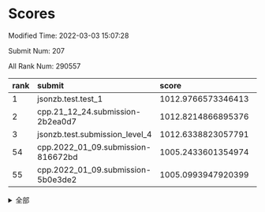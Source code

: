 # Scores

Modified Time: 2022-03-03 15:07:28

Submit Num: 207

All Rank Num: 290557

| rank |               submit               |       score        |       sigma        | pk_num |
| :--- | :--------------------------------- | :----------------- | :----------------- | :----- |
| 1    | jsonzb.test.test_1                 | 1012.9766573346413 | 0.8133861987534027 | 5618   |
| 2    | cpp.21_12_24.submission-2b2ea0d7   | 1012.8214866895376 | 0.7955864235253676 | 5613   |
| 3    | jsonzb.test.submission_level_4     | 1012.6338823057791 | 0.7675936949408313 | 5615   |
| 54   | cpp.2022_01_09.submission-816672bd | 1005.2433601354974 | 0.7268223328719183 | 5613   |
| 55   | cpp.2022_01_09.submission-5b0e3de2 | 1005.0993947920399 | 0.7290970174472309 | 5612   |


<details>
<summary>全部</summary>

| rank |                 submit                 |       score        |       sigma        | pk_num |
| :--- | :------------------------------------- | :----------------- | :----------------- | :----- |
| 1    | jsonzb.test.test_1                     | 1012.9766573346413 | 0.8133861987534027 | 5618   |
| 2    | cpp.21_12_24.submission-2b2ea0d7       | 1012.8214866895376 | 0.7955864235253676 | 5613   |
| 3    | jsonzb.test.submission_level_4         | 1012.6338823057791 | 0.7675936949408313 | 5615   |
| 4    | gobigger.level_3.submission_level_3_19 | 1011.4392618723615 | 0.7781298460964646 | 5617   |
| 5    | gobigger.level_3.submission_level_3_40 | 1011.337581907909  | 0.7848627717222263 | 5616   |
| 6    | gobigger.level_3.submission_level_3_35 | 1011.3308550494976 | 0.7803224944100725 | 5615   |
| 7    | gobigger.level_3.submission_level_3_14 | 1011.2381709106287 | 0.7741824620565994 | 5611   |
| 8    | gobigger.level_3.submission_level_3_23 | 1011.1537140859301 | 0.7673144145326776 | 5609   |
| 9    | gobigger.level_3.submission_level_3_26 | 1011.0806226908811 | 0.7653575981920753 | 5618   |
| 10   | gobigger.level_3.submission_level_3_42 | 1011.0312644285166 | 0.7706872454869146 | 5615   |
| 11   | gobigger.level_3.submission_level_3_43 | 1010.9085278269583 | 0.7671829167649226 | 5617   |
| 12   | gobigger.level_3.submission_level_3_38 | 1010.8630318300574 | 0.7504286581043694 | 5615   |
| 13   | gobigger.level_3.submission_level_3_5  | 1010.8511032445106 | 0.7760828152843181 | 5614   |
| 14   | gobigger.level_3.submission_level_3_20 | 1010.8235719746756 | 0.7636036160273493 | 5616   |
| 15   | gobigger.level_3.submission_level_3_25 | 1010.7281439352648 | 0.7470524734902033 | 5615   |
| 16   | gobigger.level_3.submission_level_3_11 | 1010.7021387224898 | 0.7325185704236362 | 5608   |
| 17   | gobigger.level_3.submission_level_3_27 | 1010.6973964854341 | 0.752661241266713  | 5615   |
| 18   | gobigger.level_3.submission_level_3_16 | 1010.6485289899773 | 0.7556767948737024 | 5609   |
| 19   | gobigger.level_3.submission_level_3_21 | 1010.5961684683573 | 0.758402168156412  | 5614   |
| 20   | gobigger.level_3.submission_level_3_46 | 1010.5186449865579 | 0.7688076219262382 | 5615   |
| 21   | gobigger.level_3.submission_level_3_10 | 1010.5123178215018 | 0.7552110999071571 | 5612   |
| 22   | gobigger.level_3.submission_level_3_36 | 1010.468950196577  | 0.780354679196564  | 5619   |
| 23   | gobigger.level_3.submission_level_3_33 | 1010.4206005685481 | 0.7714650245769121 | 5618   |
| 24   | gobigger.level_3.submission_level_3_30 | 1010.361683899911  | 0.7679744228409472 | 5615   |
| 25   | gobigger.level_3.submission_level_3_15 | 1010.3307626582601 | 0.7582232253810096 | 5611   |
| 26   | gobigger.level_3.submission_level_3_3  | 1010.1790841412651 | 0.7885889932692326 | 5616   |
| 27   | gobigger.level_3.submission_level_3_34 | 1010.1739380241348 | 0.7699094562301924 | 5613   |
| 28   | gobigger.level_3.submission_level_3_2  | 1010.0554360853965 | 0.7764677941084678 | 5622   |
| 29   | gobigger.level_3.submission_level_3_1  | 1009.9729423466558 | 0.7704204162819646 | 5614   |
| 30   | gobigger.level_3.submission_level_3_32 | 1009.9649323049987 | 0.749271728499855  | 5611   |
| 31   | gobigger.level_3.submission_level_3_12 | 1009.9521193939048 | 0.746985822420311  | 5612   |
| 32   | gobigger.level_3.submission_level_3_17 | 1009.9463322591339 | 0.7776132272234001 | 5619   |
| 33   | gobigger.level_3.submission_level_3_13 | 1009.9051731231975 | 0.7608155333927455 | 5611   |
| 34   | gobigger.level_3.submission_level_3_47 | 1009.8388073579092 | 0.7561584272418602 | 5615   |
| 35   | gobigger.level_3.submission_level_3_49 | 1009.8051929572296 | 0.7483979965705194 | 5616   |
| 36   | gobigger.level_3.submission_level_3_39 | 1009.6354723619874 | 0.7526066242926743 | 5612   |
| 37   | gobigger.level_3.submission_level_3_0  | 1009.5936497578523 | 0.7535142248715869 | 5613   |
| 38   | gobigger.level_3.submission_level_3_22 | 1009.5793466940788 | 0.75694369695407   | 5618   |
| 39   | gobigger.level_3.submission_level_3_7  | 1009.5567506203223 | 0.7543297808977025 | 5616   |
| 40   | gobigger.level_3.submission_level_3_9  | 1009.5192484622236 | 0.7807496839784683 | 5615   |
| 41   | gobigger.level_3.submission_level_3_6  | 1009.4419727102428 | 0.770874846826296  | 5614   |
| 42   | gobigger.level_3.submission_level_3_29 | 1009.3957950227194 | 0.7403937688374966 | 5613   |
| 43   | gobigger.level_3.submission_level_3_45 | 1009.3291495351273 | 0.7395723958325484 | 5616   |
| 44   | gobigger.level_3.submission_level_3_4  | 1009.2803891570778 | 0.7425516415899717 | 5613   |
| 45   | gobigger.level_3.submission_level_3_44 | 1009.2450111633681 | 0.7500644384077964 | 5616   |
| 46   | gobigger.level_3.submission_level_3_24 | 1009.1132582723509 | 0.7546486992014496 | 5619   |
| 47   | gobigger.level_3.submission_level_3_41 | 1009.09810807786   | 0.7457312347732052 | 5613   |
| 48   | gobigger.level_3.submission_level_3_31 | 1009.0936021726194 | 0.7419481698719407 | 5613   |
| 49   | gobigger.level_3.submission_level_3_48 | 1009.0071726796929 | 0.763448538448027  | 5618   |
| 50   | gobigger.level_3.submission_level_3_28 | 1008.9747794869279 | 0.7600133844955599 | 5613   |
| 51   | gobigger.level_3.submission_level_3_8  | 1008.9300261752036 | 0.7351479311175259 | 5612   |
| 52   | gobigger.level_3.submission_level_3_37 | 1008.7729085654881 | 0.7443602823641324 | 5620   |
| 53   | gobigger.level_3.submission_level_3_18 | 1008.4410777905586 | 0.7393793537666169 | 5611   |
| 54   | cpp.2022_01_09.submission-816672bd     | 1005.2433601354974 | 0.7268223328719183 | 5613   |
| 55   | cpp.2022_01_09.submission-5b0e3de2     | 1005.0993947920399 | 0.7290970174472309 | 5612   |
| 56   | gobigger.level_1.submission_level_1_12 | 1004.752352160246  | 0.7304493401696708 | 5616   |
| 57   | gobigger.level_1.submission_level_1_28 | 1004.6786581384902 | 0.7237957817699838 | 5613   |
| 58   | gobigger.level_1.submission_level_1_4  | 1004.64826106936   | 0.7165399041253881 | 5615   |
| 59   | gobigger.level_1.submission_level_1_49 | 1004.627897828689  | 0.7204069493393291 | 5618   |
| 60   | gobigger.level_1.submission_level_1_24 | 1004.5778492271295 | 0.7241674721230705 | 5615   |
| 61   | gobigger.level_1.submission_level_1_21 | 1004.4822301449508 | 0.7205294881455901 | 5614   |
| 62   | gobigger.level_1.submission_level_1_11 | 1004.4388187046347 | 0.724560235325255  | 5612   |
| 63   | gobigger.level_1.submission_level_1_26 | 1004.356871850543  | 0.7170218909234649 | 5617   |
| 64   | gobigger.level_1.submission_level_1_48 | 1004.107726662746  | 0.7295329468712227 | 5612   |
| 65   | gobigger.level_1.submission_level_1_8  | 1004.0399420397125 | 0.7096735124417556 | 5611   |
| 66   | gobigger.level_1.submission_level_1_2  | 1003.8503607099916 | 0.711971068185941  | 5614   |
| 67   | gobigger.level_1.submission_level_1_31 | 1003.840886857368  | 0.7313731399050452 | 5614   |
| 68   | gobigger.level_1.submission_level_1_27 | 1003.840675254947  | 0.7322057321208496 | 5617   |
| 69   | gobigger.level_1.submission_level_1_18 | 1003.8282916909869 | 0.7198125523703898 | 5612   |
| 70   | gobigger.level_1.submission_level_1_16 | 1003.813151283208  | 0.7328437209430387 | 5617   |
| 71   | gobigger.level_1.submission_level_1_3  | 1003.7935601848327 | 0.7164611991836178 | 5616   |
| 72   | gobigger.level_1.submission_level_1_0  | 1003.7206269154907 | 0.7277631986458698 | 5610   |
| 73   | gobigger.level_1.submission_level_1_20 | 1003.6740543133332 | 0.720895515521815  | 5614   |
| 74   | gobigger.level_1.submission_level_1_43 | 1003.6569455753721 | 0.7218842969385856 | 5612   |
| 75   | gobigger.level_1.submission_level_1_34 | 1003.612216644498  | 0.7125470393854118 | 5621   |
| 76   | gobigger.level_1.submission_level_1_15 | 1003.5953096694636 | 0.7248536851700776 | 5609   |
| 77   | gobigger.level_1.submission_level_1_7  | 1003.5834528571276 | 0.7180955598983176 | 5616   |
| 78   | gobigger.level_1.submission_level_1_5  | 1003.5243813063585 | 0.7120358856135092 | 5619   |
| 79   | gobigger.level_1.submission_level_1_13 | 1003.4801469280209 | 0.7234191389278594 | 5612   |
| 80   | gobigger.level_1.submission_level_1_41 | 1003.4268577355408 | 0.7291730256084024 | 5614   |
| 81   | gobigger.level_1.submission_level_1_47 | 1003.3889696677637 | 0.7173913869616719 | 5612   |
| 82   | gobigger.level_1.submission_level_1_25 | 1003.3644498444621 | 0.7310135230345338 | 5610   |
| 83   | gobigger.level_1.submission_level_1_1  | 1003.3391868973134 | 0.7169011730298683 | 5611   |
| 84   | gobigger.level_1.submission_level_1_42 | 1003.3083535784851 | 0.7193797002569012 | 5615   |
| 85   | gobigger.level_1.submission_level_1_44 | 1003.2909010478021 | 0.7207036842877028 | 5614   |
| 86   | gobigger.level_1.submission_level_1_33 | 1003.18290712047   | 0.7138597140009403 | 5620   |
| 87   | gobigger.level_1.submission_level_1_22 | 1003.1584637910759 | 0.7147921275479693 | 5611   |
| 88   | gobigger.level_1.submission_level_1_45 | 1003.1461404117802 | 0.721416672788342  | 5611   |
| 89   | gobigger.level_1.submission_level_1_38 | 1003.1007690226488 | 0.7223368508764858 | 5621   |
| 90   | gobigger.level_1.submission_level_1_40 | 1003.0181577240894 | 0.7230008471427564 | 5620   |
| 91   | gobigger.level_1.submission_level_1_23 | 1002.9870691666473 | 0.7162833984985869 | 5616   |
| 92   | gobigger.level_1.submission_level_1_6  | 1002.9501424968162 | 0.7131191966511138 | 5613   |
| 93   | gobigger.level_1.submission_level_1_46 | 1002.9299924224773 | 0.7186303310447033 | 5614   |
| 94   | gobigger.level_1.submission_level_1_9  | 1002.876204994063  | 0.7191067231821582 | 5613   |
| 95   | gobigger.level_1.submission_level_1_39 | 1002.736080607356  | 0.7135060326888533 | 5620   |
| 96   | gobigger.level_1.submission_level_1_36 | 1002.6580610412348 | 0.7226516004942288 | 5613   |
| 97   | gobigger.level_1.submission_level_1_17 | 1002.616776723612  | 0.7175741868390754 | 5614   |
| 98   | gobigger.level_1.submission_level_1_14 | 1002.5681405400287 | 0.7216503123972541 | 5615   |
| 99   | gobigger.level_1.submission_level_1_30 | 1002.5085814392859 | 0.7252996694011841 | 5616   |
| 100  | gobigger.level_1.submission_level_1_19 | 1002.426549517005  | 0.7232149167748679 | 5613   |
| 101  | gobigger.level_1.submission_level_1_29 | 1002.1231251725541 | 0.7134241570952712 | 5618   |
| 102  | gobigger.level_1.submission_level_1_10 | 1002.0628371839482 | 0.7109357225005689 | 5613   |
| 103  | gobigger.level_1.submission_level_1_35 | 1002.0301575479833 | 0.7094308031272637 | 5618   |
| 104  | gobigger.level_1.submission_level_1_37 | 1001.9895218930176 | 0.7179399185219771 | 5617   |
| 105  | gobigger.level_1.submission_level_1_32 | 1001.7240170056741 | 0.7062309509939283 | 5614   |
| 106  | gobigger.random.submission_random_19   | 997.3041077300362  | 0.717581927285728  | 5615   |
| 107  | gobigger.random.submission_random_37   | 996.9291256396323  | 0.7112113393230187 | 5617   |
| 108  | gobigger.random.submission_random_40   | 996.9192622783763  | 0.7146313812859666 | 5618   |
| 109  | gobigger.random.submission_random_13   | 996.7560850322815  | 0.7261820650382751 | 5615   |
| 110  | gobigger.random.submission_random_38   | 996.545661803175   | 0.708490067269202  | 5622   |
| 111  | gobigger.random.submission_random_17   | 996.5318098010365  | 0.7229726004949439 | 5612   |
| 112  | gobigger.random.submission_random_11   | 996.5280777400931  | 0.7100572583645106 | 5616   |
| 113  | gobigger.random.submission_random_0    | 996.5098304944283  | 0.7239056254204849 | 5616   |
| 114  | gobigger.random.submission_random_32   | 996.4701389495812  | 0.7148215286360181 | 5618   |
| 115  | gobigger.random.submission_random_43   | 996.4506799257133  | 0.7109677034607957 | 5611   |
| 116  | gobigger.random.submission_random_26   | 996.4073326904005  | 0.7049756705600522 | 5614   |
| 117  | gobigger.random.submission_random_35   | 996.3228983425173  | 0.6978987673907137 | 5615   |
| 118  | gobigger.random.submission_random_9    | 996.1499954570422  | 0.7117385387728329 | 5611   |
| 119  | gobigger.random.submission_random_48   | 996.1197658486947  | 0.7037056102695414 | 5614   |
| 120  | gobigger.random.submission_random_30   | 996.0938526584304  | 0.717682027799739  | 5615   |
| 121  | gobigger.random.submission_random_46   | 996.0641295449125  | 0.7181576375717985 | 5619   |
| 122  | gobigger.random.submission_random_42   | 996.0621050622317  | 0.7122229171794187 | 5613   |
| 123  | gobigger.random.submission_random_25   | 996.0613030337282  | 0.7125547121204705 | 5619   |
| 124  | gobigger.random.submission_random_7    | 996.0607163316589  | 0.7121117097773894 | 5614   |
| 125  | gobigger.random.submission_random_14   | 996.050093533111   | 0.7193308020359639 | 5611   |
| 126  | gobigger.random.submission_random_21   | 996.035692821486   | 0.7093953478226893 | 5617   |
| 127  | gobigger.random.submission_random_34   | 995.9871608121036  | 0.7166576283138986 | 5614   |
| 128  | gobigger.random.submission_random_10   | 995.9842892389611  | 0.7099884595168716 | 5618   |
| 129  | gobigger.random.submission_random_20   | 995.9814759717478  | 0.7015420616764694 | 5616   |
| 130  | gobigger.random.submission_random_5    | 995.9506411600174  | 0.7129451672795435 | 5621   |
| 131  | gobigger.random.submission_random_4    | 995.8477777805894  | 0.7130872248413677 | 5619   |
| 132  | gobigger.random.submission_random_2    | 995.8344549922246  | 0.7205591145056155 | 5617   |
| 133  | gobigger.random.submission_random_8    | 995.834401329588   | 0.7020182125569975 | 5616   |
| 134  | gobigger.random.submission_random_49   | 995.8139700167915  | 0.7066021446602048 | 5609   |
| 135  | gobigger.random.submission_random_22   | 995.8061457117077  | 0.7172210733637084 | 5614   |
| 136  | gobigger.random.submission_random_45   | 995.7971167773112  | 0.7160570444718578 | 5619   |
| 137  | gobigger.random.submission_random_41   | 995.7827600006491  | 0.7243593855377506 | 5610   |
| 138  | gobigger.random.submission_random_33   | 995.7668091424606  | 0.7125767546895823 | 5617   |
| 139  | gobigger.random.submission_random_23   | 995.7219787531327  | 0.7054363467527192 | 5611   |
| 140  | gobigger.random.submission_random_27   | 995.6046452861486  | 0.7168242493538993 | 5618   |
| 141  | gobigger.random.submission_random_12   | 995.601183454127   | 0.7067995709426264 | 5615   |
| 142  | gobigger.random.submission_random_29   | 995.58406692513    | 0.7068385516975383 | 5613   |
| 143  | gobigger.random.submission_random_28   | 995.556384330861   | 0.7148390005227421 | 5613   |
| 144  | gobigger.random.submission_random_15   | 995.484400207983   | 0.7138805015026489 | 5618   |
| 145  | gobigger.random.submission_random_16   | 995.4586341301622  | 0.7074424762601697 | 5618   |
| 146  | gobigger.random.submission_random_1    | 995.4235879529308  | 0.7137442938214239 | 5611   |
| 147  | gobigger.random.submission_random_3    | 995.3601050851095  | 0.7101525372292269 | 5616   |
| 148  | gobigger.random.submission_random_47   | 995.3213192403307  | 0.7026170434131689 | 5615   |
| 149  | gobigger.random.submission_random_39   | 995.3067871559568  | 0.7253659076616851 | 5617   |
| 150  | gobigger.random.submission_random_44   | 995.2880360964979  | 0.7156434964379041 | 5611   |
| 151  | gobigger.random.submission_random_6    | 995.2833288967971  | 0.7328734010688965 | 5620   |
| 152  | gobigger.random.submission_random_24   | 995.1250018895748  | 0.7163093680106278 | 5610   |
| 153  | gobigger.random.submission_random_36   | 994.9860433842221  | 0.7283628964223293 | 5619   |
| 154  | gobigger.random.submission_random_31   | 994.937283368591   | 0.7140796882282943 | 5614   |
| 155  | gobigger.random.submission_random_18   | 994.8108531732564  | 0.7024663359213373 | 5618   |
| 156  | gobigger.level_2.submission_level_2_45 | 993.9975701705264  | 0.7401069983453111 | 5613   |
| 157  | gobigger.level_2.submission_level_2_12 | 993.9953082851656  | 0.7329846252623882 | 5616   |
| 158  | gobigger.level_2.submission_level_2_28 | 993.9479375000006  | 0.7252556974780523 | 5618   |
| 159  | gobigger.level_2.submission_level_2_15 | 993.5931137682121  | 0.7350378179116513 | 5615   |
| 160  | gobigger.level_2.submission_level_2_25 | 993.3283194124824  | 0.7332948518412757 | 5610   |
| 161  | gobigger.level_2.submission_level_2_36 | 993.1729960131902  | 0.732215886660484  | 5617   |
| 162  | gobigger.level_2.submission_level_2_27 | 992.8763095761753  | 0.7231090854991927 | 5612   |
| 163  | gobigger.level_2.submission_level_2_0  | 992.6525403179182  | 0.7347288968199353 | 5615   |
| 164  | gobigger.level_2.submission_level_2_18 | 992.6267491250069  | 0.7275001915819012 | 5619   |
| 165  | gobigger.level_2.submission_level_2_13 | 992.5850226620621  | 0.7467216497918114 | 5609   |
| 166  | gobigger.level_2.submission_level_2_42 | 992.5179364985346  | 0.75576708057155   | 5615   |
| 167  | gobigger.level_2.submission_level_2_46 | 992.50402209896    | 0.7470701147448361 | 5617   |
| 168  | gobigger.level_2.submission_level_2_26 | 992.493820362146   | 0.7434291059935818 | 5615   |
| 169  | gobigger.level_2.submission_level_2_31 | 992.4406123980704  | 0.7445706246741147 | 5619   |
| 170  | gobigger.level_2.submission_level_2_24 | 992.3644537837217  | 0.7465943341179877 | 5618   |
| 171  | gobigger.level_2.submission_level_2_16 | 992.3515964749688  | 0.7567711354139758 | 5612   |
| 172  | gobigger.level_2.submission_level_2_17 | 992.3187232588527  | 0.7388921592448036 | 5613   |
| 173  | gobigger.level_2.submission_level_2_49 | 992.2964179419666  | 0.7379924089500145 | 5611   |
| 174  | gobigger.level_2.submission_level_2_37 | 992.2824410575391  | 0.7717589930128319 | 5615   |
| 175  | gobigger.level_2.submission_level_2_11 | 992.266987321338   | 0.7440627142200313 | 5618   |
| 176  | gobigger.level_2.submission_level_2_22 | 992.2464287276475  | 0.7547563191421353 | 5614   |
| 177  | gobigger.level_2.submission_level_2_48 | 992.1571665862862  | 0.7310832186226025 | 5614   |
| 178  | gobigger.level_2.submission_level_2_1  | 992.1515213856408  | 0.7541882937818717 | 5615   |
| 179  | gobigger.level_2.submission_level_2_38 | 992.1344943745293  | 0.7528663119066218 | 5612   |
| 180  | gobigger.level_2.submission_level_2_29 | 992.1029384595746  | 0.7526815222503782 | 5615   |
| 181  | gobigger.level_2.submission_level_2_8  | 992.0953195372526  | 0.7247367369961547 | 5614   |
| 182  | gobigger.level_2.submission_level_2_33 | 992.0729742398389  | 0.7579630292882402 | 5613   |
| 183  | gobigger.level_2.submission_level_2_2  | 991.8944591160123  | 0.7397798317042663 | 5614   |
| 184  | gobigger.level_2.submission_level_2_30 | 991.8389398729407  | 0.7474240836422916 | 5612   |
| 185  | gobigger.level_2.submission_level_2_4  | 991.6898995806303  | 0.7554280542466002 | 5616   |
| 186  | gobigger.level_2.submission_level_2_3  | 991.6558139848435  | 0.7397774709763365 | 5614   |
| 187  | gobigger.level_2.submission_level_2_21 | 991.6543712806547  | 0.7670904280406614 | 5616   |
| 188  | gobigger.level_2.submission_level_2_7  | 991.5185090054854  | 0.7605847153850933 | 5615   |
| 189  | gobigger.level_2.submission_level_2_40 | 991.4505510567072  | 0.7512945943975521 | 5618   |
| 190  | gobigger.level_2.submission_level_2_9  | 991.4208502451045  | 0.7345878302616196 | 5608   |
| 191  | gobigger.level_2.submission_level_2_44 | 991.3861660247438  | 0.7622793793046682 | 5610   |
| 192  | gobigger.level_2.submission_level_2_14 | 991.3193537567065  | 0.7408945851247432 | 5611   |
| 193  | gobigger.level_2.submission_level_2_5  | 991.2540291049693  | 0.7436655324987836 | 5617   |
| 194  | gobigger.level_2.submission_level_2_19 | 991.2351976681819  | 0.7377824659115918 | 5614   |
| 195  | gobigger.level_2.submission_level_2_20 | 991.2009966474313  | 0.761017853182209  | 5609   |
| 196  | gobigger.level_2.submission_level_2_41 | 991.17135060744    | 0.7639216340920798 | 5612   |
| 197  | gobigger.level_2.submission_level_2_35 | 990.9778008595242  | 0.7538662377820614 | 5614   |
| 198  | gobigger.level_2.submission_level_2_43 | 990.7528821325708  | 0.7500350399736664 | 5619   |
| 199  | gobigger.level_2.submission_level_2_32 | 990.5582574278969  | 0.7556804976496201 | 5617   |
| 200  | gobigger.level_2.submission_level_2_47 | 990.3906846389581  | 0.7565553042965988 | 5615   |
| 201  | gobigger.level_2.submission_level_2_39 | 990.3431013778335  | 0.7721763700460819 | 5612   |
| 202  | gobigger.level_2.submission_level_2_6  | 990.179390451864   | 0.7451398597513922 | 5609   |
| 203  | gobigger.level_2.submission_level_2_10 | 989.5572227150878  | 0.7854716887693263 | 5616   |
| 204  | gobigger.level_2.submission_level_2_34 | 989.4256288113784  | 0.7676884593925658 | 5615   |
| 205  | gobigger.level_2.submission_level_2_23 | 989.3385648656539  | 0.7724880706999687 | 5612   |
| 206  | gobigger.none.submission_none_0        | 979.8691800383142  | 1.171970114744366  | 5608   |
| 207  | gobigger.none.submission_none_1        | 975.5082089875689  | 1.5484191577077122 | 5614   |

</details>